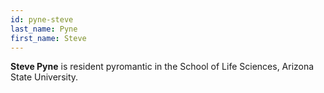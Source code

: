 ```yaml
---
id: pyne-steve
last_name: Pyne
first_name: Steve
---
```

**Steve Pyne** is resident pyromantic in the School of Life Sciences, Arizona State University.